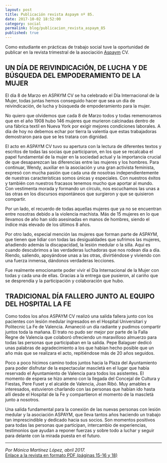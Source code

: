 ```yaml
---
layout: post
title: Publicación revista Aspaym nº 85.
date: 2017-10-02 18:52:00
category: social
permalink: blog/publicacion_revista_aspaym_85
published: true
---
```


Como estudiante en prácticas de trabajo social tuve la oportunidad de publicar en la revista trimestral de la asociación [Aspaym](http://aspaymcv.org/) CV.

## UN DÍA DE REIVINDICACIÓN, DE LUCHA Y DE BÚSQUEDA DEL EMPODERAMIENTO DE LA MUJER

El día 8 de Marzo en ASPAYM CV se ha celebrado el Día Internacional de la Mujer, todas juntas hemos conseguido hacer que sea un día de reivindicación, de lucha y búsqueda de empoderamiento para la mujer.

No quiero que olvidemos que cada 8 de Marzo todos y todas rememoramos que en el año 1908 hubo 146 mujeres que murieron calcinadas dentro de una fábrica textil en  Nueva York por exigir mejores condiciones laborales. A día de hoy no debemos echar por tierra la valentía que estas trabajadoras demostraron para que se les tratara con dignidad.

El acto en ASPAYM CV tuvo su apertura con la lectura de diferentes textos y escritos de todas las socias que participaron, en los que se recalcaba el papel fundamental de la mujer en la sociedad actual y  la importancia crucial de que desaparezcan las diferencias entre las mujeres y los hombres. Para continuar, Wendy, auxiliar en la asociación y una gran activista feminista, expresó con mucha pasión que cada una de nosotras independientemente de nuestras características somos únicas y especiales. Con nuestros éxitos y también con nuestros fracasos tenemos mucho que aportar al mundo. 
Con vestimenta morada y formando un círculo, nos escuchamos las unas a las otras en los discursos espontáneos que surgieron y que se quisieron compartir.

Por un lado, el recuerdo de todas aquellas mujeres que ya no se encuentran entre nosotras debido a la violencia machista. Más de 15 mujeres en lo que llevamos de año han sido asesinadas en manos de hombres, siendo el índice más elevado de los últimos 8 años.

Por otro lado, especial mención las mujeres que forman parte de ASPAYM, que tienen que lidiar con todas las desigualdades que sufrimos las mujeres, añadiendo además la discapacidad,  la lesión medular o la silla. Aquí es cuando descubrimos a las verdaderas luchadoras que nos rodean día a día.  Riendo, saliendo, apoyándose unas a las otras, divirtiéndose y viviendo con una fuerza inmensa, dándonos verdaderas lecciones.

Fue realmente emocionante poder vivir el Día Internacional  de la Mujer con todas y cada una de ellas. Gracias a la entrega que pusieron, al cariño que se desprendía y la participación y colaboración que hubo.


## TRADICIONAL DÍA FALLERO JUNTO AL EQUIPO DEL HOSPITAL LA FE

Como todos los años ASPAYM CV realizó una salida fallera junto con los pacientes con lesión medular ingresados en el Hospital Universitari y Politecnic La Fe de Valencia. Amaneció un día radiante y pudimos compartir juntos toda la mañana. El trato no pudo ser mejor por parte de la Falla Regne de Valencia que colaboró ofreciendo un maravilloso almuerzo para todas las personas que participaban en la salida. Pepe Balaguer dedicó unas palabras de agradecimiento a los que habían hecho posible que un año más que se realizara el acto, repitiéndose más de 20 años seguidos.

Poco a poco hicimos camino todos juntos hacia la Plaza del Ayuntamiento para poder disfrutar de la espectacular mascletà en el lugar que había reservado el Ayuntamiento de Valencia para todos los asistentes. El momento de espera se hizo ameno con la llegada del Concejal de Cultura y Fiestas, Pere Fuset y el alcalde de Valencia, Joan Ribó. Muy amables e interesados, estuvieron charlando con las personas que habían ido hasta allí desde el Hospital de la Fe y compartieron el momento de la mascletà junto a nosotros.

Una salida fundamental para la conexión de las nuevas personas con lesión medular y la asociación ASPAYM, que lleva tantos años haciendo un trabajo tan imprescindible y dedicado hacia sus socios. Son momentos positivos para todas las personas que participan, intercambio de experiencias, testimonios que ayudan a reponer fuerzas y sobre todo a luchar y seguir para delante con la mirada puesta en el futuro.

---

*Por Mónica Martínez López, abril 2017.*<br>
[Enlace a la revista en formato PDF (páginas 15-16 y 18)](../pdfs/RevistaASPAYMAbril.pdf)
